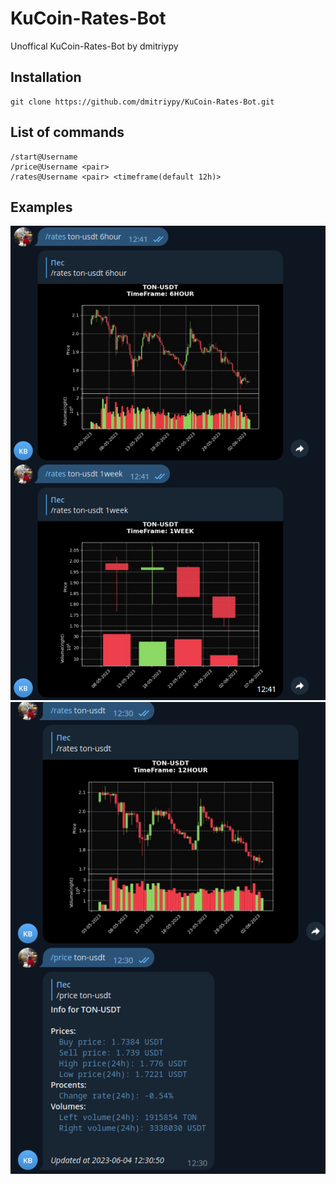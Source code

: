 # KuCoin-Rates-Bot

Unoffical KuCoin-Rates-Bot by dmitriypy

**Installation**
-----

    git clone https://github.com/dmitriypy/KuCoin-Rates-Bot.git


List of commands
-----

    /start@Username
    /price@Username <pair>
    /rates@Username <pair> <timeframe(default 12h)>

Examples
-----
<p align="center">
  <img alt="example1" src="https://github.com/dmitriypy/KuCoin-Rates-Bot/blob/main/media/image.png">
  <img alt="example2" src="https://github.com/dmitriypy/KuCoin-Rates-Bot/blob/main/media/image2.png">
</p>
